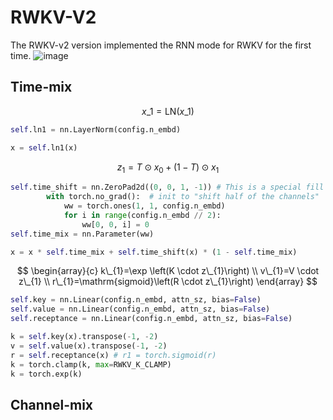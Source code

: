 # RWKV-V2
The RWKV-v2 version implemented the RNN mode for RWKV for the first time.
![image](https://rwkv.cn/_next/image?url=%2F_next%2Fstatic%2Fmedia%2FRWKV-v2-RNN-Architecture.36e56c99.jpg&w=1200&q=75)
## Time-mix
$$x\_{1}=\mathrm{LN}\left(x\_{1}\right)$$
```python
self.ln1 = nn.LayerNorm(config.n_embd)

x = self.ln1(x)
```
$$z_{1}=T \odot x_{0}+(1-T) \odot x_{1}$$
```python
self.time_shift = nn.ZeroPad2d((0, 0, 1, -1)) # This is a special fill operation used to shift the input sequence forward by one step in the time dimension (T).
        with torch.no_grad():  # init to "shift half of the channels"
            ww = torch.ones(1, 1, config.n_embd)
            for i in range(config.n_embd // 2):
                ww[0, 0, i] = 0
self.time_mix = nn.Parameter(ww)

x = x * self.time_mix + self.time_shift(x) * (1 - self.time_mix)
```
$$
\begin{array}{c}
k\_{1}=\exp \left(K \cdot z\_{1}\right) \\
v\_{1}=V \cdot z\_{1} \\
r\_{1}=\mathrm{sigmoid}\left(R \cdot z\_{1}\right)
\end{array}
$$
```python
self.key = nn.Linear(config.n_embd, attn_sz, bias=False)
self.value = nn.Linear(config.n_embd, attn_sz, bias=False)
self.receptance = nn.Linear(config.n_embd, attn_sz, bias=False)

k = self.key(x).transpose(-1, -2)
v = self.value(x).transpose(-1, -2)
r = self.receptance(x) # r1 = torch.sigmoid(r)
k = torch.clamp(k, max=RWKV_K_CLAMP)
k = torch.exp(k)
```
## Channel-mix
